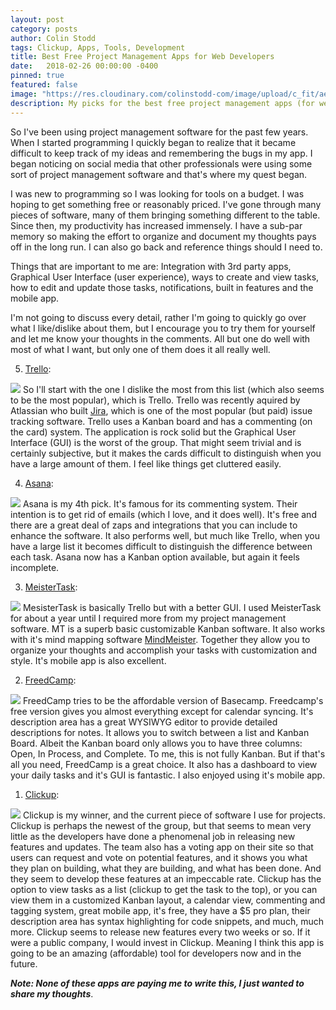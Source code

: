 ```yaml
---
layout: post
category: posts
author: Colin Stodd
tags: Clickup, Apps, Tools, Development
title: Best Free Project Management Apps for Web Developers
date:   2018-02-26 00:00:00 -0400
pinned: true
featured: false
image: "https://res.cloudinary.com/colinstodd-com/image/upload/c_fit/aevb9k5ytoxdb1lfoebf.png"
description: My picks for the best free project management apps (for web developers) in 2019.
---
```


So I've been using project management software for the past few years. When I started programming I quickly began to realize that it became difficult to keep track of my ideas and remembering the bugs in my app. I began noticing on social media that other professionals were using some sort of project management software and that's where my quest began.

I was new to programming so I was looking for tools on a budget. I was hoping to get something free or reasonably priced. I've gone through many pieces of software, many of them bringing something different to the table. Since then, my productivity has increased immensely. I have a sub-par memory so making the effort to organize and document my thoughts pays off in the long run. I can also go back and reference things should I need to.

Things that are important to me are: Integration with 3rd party apps, Graphical User Interface (user experience), ways to create and view tasks, how to edit and update those tasks, notifications, built in features and the mobile app.

I'm not going to discuss every detail, rather I'm going to quickly go over what I like/dislike about them, but I encourage you to try them for yourself and let me know your thoughts in the comments. All but one do well with most of what I want, but only one of them does it all really well.

5. <a href="https://trello.com/" target="_blank">Trello</a>:

<img src="https://res.cloudinary.com/colinstodd-com/image/upload/c_scale,w_500/v1521954866/Screen_Shot_2018-03-24_at_4.04.55_PM_qdgygw.png" class="image right">
So I'll start with the one I dislike the most from this list (which also seems to be the most popular), which is Trello. Trello was recently aquired by Atlassian who built <a href="https://www.atlassian.com/software/jira" target="_blank">Jira</a>, which is one of the most popular (but paid) issue tracking software. Trello uses a Kanban board and has a commenting (on the card) system. The application is rock solid but the Graphical User Interface (GUI) is the worst of the group. That might seem trivial and is certainly subjective, but it makes the cards difficult to distinguish when you have a large amount of them. I feel like things get cluttered easily.


4. <a href="https://asana.com/" target="_blank">Asana</a>:

<img src="https://res.cloudinary.com/colinstodd-com/image/upload/c_scale,w_500/v1521954864/Screen_Shot_2018-03-24_at_4.06.00_PM_owywd8.png" class="image right">
Asana is my 4th pick. It's famous for its commenting system. Their intention is to get rid of emails (which I love, and it does well). It's free and there are a great deal of zaps and integrations that you can include to enhance the software. It also performs well, but much like Trello, when you have a large list it becomes difficult to distinguish the difference between each task. Asana now has a Kanban option available, but again it feels incomplete.


3. <a href="https://meistertask.com/" target="_blank">MeisterTask</a>:

<img src="https://res.cloudinary.com/colinstodd-com/image/upload/c_scale,w_500/v1521954989/Screen_Shot_2018-03-24_at_4.03.55_PM_ao438n.png" class="image right">
MesisterTask is basically Trello but with a better GUI. I used MeisterTask for about a year until I required more from my project management software. MT is a superb basic customizable Kanban software. It also works with it's mind mapping software <a href="https://www.mindmeister.com/" target="_blank">MindMeister</a>. Together they allow you to organize your thoughts and accomplish your tasks with customization and style. It's mobile app is also excellent.

2. <a href="https://freedcamp/" target="blank">FreedCamp</a>:

<img src="https://res.cloudinary.com/colinstodd-com/image/upload/c_scale,w_500/v1521954865/Screen_Shot_2018-03-24_at_4.07.03_PM_ce3dkq.png" class="image right">
FreedCamp tries to be the affordable version of Basecamp. Freedcamp's free version gives you almost everything except for calendar syncing. It's description area has a great WYSIWYG editor to provide detailed descriptions for notes. It allows you to switch between a list and Kanban Board. Albeit the Kanban board only allows you to have three columns: Open, In Process, and Complete. To me, this is not fully Kanban. But if that's all you need, FreedCamp is a great choice. It also has a dashboard to view your daily tasks and it's GUI is fantastic. I also enjoyed using it's mobile app.


1. <a href="https://clickup.com/" target="_blank">Clickup</a>:

<img src="https://res.cloudinary.com/colinstodd-com/image/upload/c_scale,w_500/v1521954540/aevb9k5ytoxdb1lfoebf.png" class="image right">
Clickup is my winner, and the current piece of software I use for projects. Clickup is perhaps the newest of the group, but that seems to mean very little as the developers have done a phenomenal job in releasing new features and updates. The team also has a voting app on their site so that users can request and vote on potential features, and it shows you what they plan on building, what they are building, and what has been done. And they seem to develop these features at an impeccable rate. Clickup has the option to view tasks as a list (clickup to get the task to the top), or you can view them in a customized Kanban layout, a calendar view, commenting and tagging system, great mobile app, it's free, they have a $5 pro plan, their description area has syntax highlighting for code snippets, and much, much more. Clickup seems to release new features every two weeks or so. If it were a public company, I would invest in Clickup. Meaning I think this app is going to be an amazing (affordable) tool for developers now and in the future.

***Note: None of these apps are paying me to write this, I just wanted to share my thoughts***.
